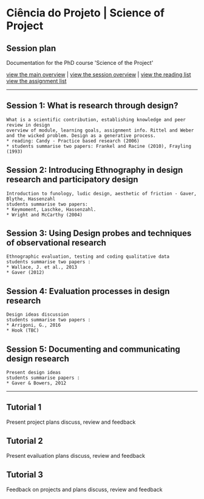 # Ciência do Projeto | Science of Project

## Session plan

Documentation for the PhD course 'Science of the Project'

[view the main overview](README.md) |
[view the session overview](sessions.md) |
[view the reading list](reading.md)
[view the assignment list](assignment.md)

-------------------------------

## Session 1: What is research through design?

    What is a scientific contribution, establishing knowledge and peer review in design
    overview of module, learning goals, assignment info. Rittel and Weber and the wicked problem. Design as a generative process.
    * reading: Candy - Practice based research (2006)
    * students summarise two papers: Frankel and Racine (2010), Frayling (1993)

## Session 2: Introducing Ethnography in design research and participatory design

    Introduction to funology, ludic design, aesthetic of friction - Gaver, Blythe, Hassenzahl
    students summarise two papers:
    * Keymoment, Laschke, Hassenzahl.
    * Wright and McCarthy (2004)

## Session 3: Using Design probes and techniques of observational research

    Ethnographic evaluation, testing and coding qualitative data
    students summarise two papers :
    * Wallace, J. et al., 2013
    * Gaver (2012)

## Session 4: Evaluation processes in design research

    Design ideas discussion
    students summarise two papers :
    * Arrigoni, G., 2016
    * Hook (TBC)

## Session 5: Documenting and communicating design research

    Present design ideas
    students summarise papers :
    * Gaver & Bowers, 2012

-------------------------------

## Tutorial 1

Present project plans
    discuss, review and feedback

## Tutorial 2

Present evailuation plans
    discuss, review and feedback

## Tutorial 3

Feedback on projects and plans
    discuss, review and feedback
